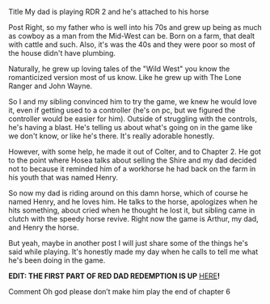 Title
My dad is playing RDR 2 and he's attached to his horse

Post
Right, so my father who is well into his 70s and grew up being as much as cowboy as a man from the Mid-West can be. Born on a farm, that dealt with cattle and such. Also, it's was the 40s and they were poor so most of the house didn't have plumbing.

Naturally, he grew up loving tales of the "Wild West" you know the romanticized version most of us know. Like he grew up with The Lone Ranger and John Wayne.

So I and my sibling convinced him to try the game, we knew he would love it, even if getting used to a controller (he's on pc, but we figured the controller would be easier for him). Outside of struggling with the controls, he's having a blast.  He's telling us about what's going on in the game like we don't know, or like he's there. It's really adorable honestly.

However, with some help, he made it out of Colter, and to Chapter 2. He got to the point where Hosea talks about selling the Shire and my dad decided not to because it reminded him of a workhorse he had back on the farm in his youth that was named Henry.

So now my dad is riding around on this damn horse, which of course he named Henry, and he loves him. He talks to the horse, apologizes when he hits something, about cried when he thought he lost it, but sibling came in clutch with the speedy horse revive. Right now the game is Arthur, my dad, and Henry the horse.

But yeah, maybe in another post I will just share some of the things he's said while playing. It's honestly made my day when he calls to tell me what he's been doing in the game.

**EDIT: THE FIRST PART OF RED DAD REDEMPTION IS UP** [HERE](https://www.reddit.com/r/reddeadredemption/comments/rkusn1/red_dad_redemption_saga_pt1/)**!**

Comment
Oh god please don’t make him play the end of chapter 6
